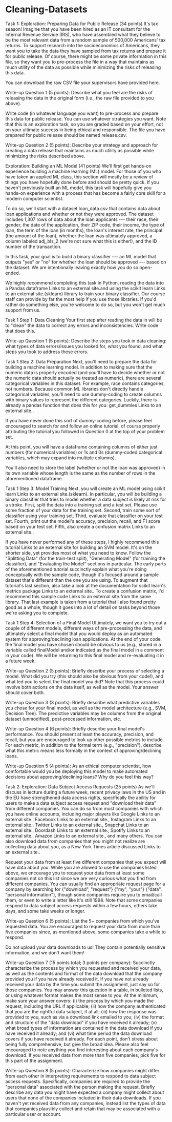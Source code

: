 # Cleaning-Datasets
Task 1: Exploration: Preparing Data for Public Release (34 points)
It's tax season! Imagine that you have been hired as an IT consultant for the Internal Revenue Service (IRS), who have assembled what they believe to be the most relevant data from a random sample of 500,000 Americans' tax returns. To support research into the socioeconomics of Americans, they want you to take the data they have sampled from tax returns and prepare it for public release. Of course, there might be some private information in this file, so they want you to pre-process the file in a way that maintains as much utility of the data as possible while minimizing the risks of releasing this data.

You can download the raw CSV file your supervisors have provided here.

Write-up Question 1 (5 points): Describe what you feel are the risks of releasing the data in the original form (i.e., the raw file provided to you above).

Write code (in whatever language you want) to pre-process and prepare this data for public release. You can use whatever strategies you want. Note that this is an exploration task, so you are graded based on your effort, not on your ultimate success in being ethical and responsible. The file you have prepared for public release should be named release.csv.

Write-up Question 2 (5 points): Describe your strategy and approach for creating a data release that maintains as much utility as possible while minimizing the risks described above.

Exploration: Building an ML Model (41 points)
We'll first get hands-on experience building a machine learning (ML) model. For those of you who have taken an applied ML class, this section will mostly be a review of things you have hopefully done before and should be pretty quick. If you haven't previously built an ML model, this task will hopefully give you hands-on experience with a process that has become a fairly core skill for a modern computer scientist.

To do so, we'll start with a dataset loan_data.csv that contains data about loan applications and whether or not they were approved. The dataset includes 1,307 rows of data about the loan applicants --- their race, their gender, the date of the application, their ZIP code, their income, the type of loan, the term of the loan (in months), the loan's interest rate, the principal (the amount of the loan), whether the loan was ultimately approved, a column labeled adj_bls_2 (we're not sure what this is either!), and the ID number of the transaction.

In this task, your goal is to build a binary classifier --- an ML model that outputs "yes" or "no" for whether the loan should be approved --- based on the dataset. We are intentionally leaving exactly how you do so open-ended.

We highly recommend completing this task in Python, reading the data into a Pandas dataframe Links to an external site.and using the scikit learn Links to an external site.(sklearn) library to train your binary classifier. Our course staff can provide by far the most help if you use those libraries. If you'd rather do something else, you're welcome to do so, but you won't get much support from us.

Task 1 Step 1: Data Cleaning
Your first step after reading the data in will be to "clean" the data to correct any errors and inconsistencies. Write code that does this.

Write-up Question 1 (5 points): Describe the steps you took in data cleaning: what types of data errors/issues you looked for, what you found, and what steps you took to address these errors.

Task 1 Step 2: Data Preparation
Next, you'll need to prepare the data for building a machine learning model. In addition to making sure that the numeric data is properly encoded (and you'll have to decide whether or not the numeric data should actually be treated as numeric), there are several categorical variables in this dataset. For example, race contains categories, not numbers. Because common ML libraries don't directly handle categorical variables, you'll need to use dummy-coding to create columns with binary values to represent the different categories. Luckily, there is already a pandas function that does this for you: get_dummies Links to an external site..

If you have never done this sort of dummy-coding before, please feel encouraged to search for and follow an online tutorial, of course properly attributing the tutorial you followed in Question 0 at the top of your problem set.

At this point, you will have a dataframe containing columns of either just numbers (for numerical variables) or 1s and 0s (dummy-coded categorical variables, which may expand into multiple columns).

You'll also need to store the label (whether or not the loan was approved) in its own variable whose length is the same as the number of rows in the aforementioned dataframe.

Task 1 Step 3: Model Training
Next, you will create an ML model using scikit learn Links to an external site.(sklearn). In particular, you will be building a binary classifier that tries to model whether a data subject is likely at risk for a stroke. First, split the data into a training set and a test set. Please use some fraction of your data for the training set. Second, train some sort of classifier using your training set. Third, evaluate that classifier on your test set. Fourth, print out the model's accuracy, precision, recall, and F1 score based on your test set. Fifth, also create a confusion matrix Links to an external site..

If you have never performed any of these steps, I highly recommend this tutorial Links to an external site.for building an SVM model. It's on the shorter side, yet provides most of what you need to know. Follow the "Splitting Data" (for the train-test split), "Generating Model" (for training the classifier), and "Evaluating the Model" sections in particular. The early parts of the aforementioned tutorial succinctly explain what you're doing conceptually with the sample code, though it's focused around a sample dataset that's different than the one you are using. To augment that tutorial's last section, also take a look at the documentation for scikit learn's metrics package Links to an external site.. To create a confusion matrix, I'd recommend this sample code Links to an external site.from the same library. That last example is taken from a tutorial that I also found pretty good as a whole, though it goes into a lot of detail on tasks beyond those we're asking you to complete.

Task 1 Step 4: Selection of a Final Model
Ultimately, we want you to try out a couple of different models, different ways of pre-processing the data, and ultimately select a final model that you would deploy as an automated system for approving/declining loan applications. At the end of your code, the final model you have chosen should be obvious to us (e.g., stored in a variable called finalModel and/or indicated as the final model in a comment in your code). We will be returning to this final model and re-evaluating it in a future week.

Write-up Question 2 (5 points): Briefly describe your process of selecting a model. What did you try (this should also be obvious from your code!), and what led you to select the final model you did? Note that this process could involve both actions on the data itself, as well as the model. Your answer should cover both.

Write-up Question 3 (3 points): Briefly describe what predictive variables you chose for your final model, as well as the model architecture (e.g., SVM, Decision Tree). The predictive variables may be columns from the original dataset (unmodified), post-processed information, etc.

Write-up Question 4 (6 points): Briefly describe your final model's performance. You should present at least the accuracy, precision, and recall, but you are encouraged to look up other possible metrics to include. For each metric, in addition to the formal term (e.g., "precision"), describe what this metric means less formally in the context of approving/declining loans.

Write-up Question 5 (4 points): As an ethical computer scientist, how comfortable would you be deploying this model to make automated decisions about approving/declining loans? Why do you feel this way?

Task 2: Exploration: Data Subject Access Requests (25 points)
As we'll discuss in lecture during a future week, recent privacy laws in the US and in the EU have strengthened data access rights, specifically the ability for users to make a data subject access request and "download their data" from different companies. You can do so from most companies with which you have online accounts, including major players like Google Links to an external site., Facebook Links to an external site., Instagram Links to an external site., Twitter Links to an external site., Snapchat Links to an external site., Doordash Links to an external site., Spotify Links to an external site., Amazon Links to an external site., and many others. You can also download data from companies that you might not realize are collecting data about you, as a New York Times article discussed Links to an external site..

Request your data from at least five different companies that you expect will have data about you. While you are allowed to use the companies listed above, we encourage you to request your data from at least some companies not on this list since we are very curious what you find from different companies. You can usually find an appropriate request page for a company by searching for {"download", "request"} {"my", "your"} {"data", "personal information"}, though some companies require you to email/call them, or even to write a letter like it's still 1998. Note that some companies respond to data subject access requests within a few hours, others take days, and some take weeks or longer.

Write-up Question 6 (5 points): List the 5+ companies from which you've requested data. You are encouraged to request your data from more than five companies since, as mentioned above, some companies take a while to respond.

Do not upload your data downloads to us! They contain potentially sensitive information, and we don't want them!

Write-up Question 7 (15 points total; 3 points per company): Succinctly characterize the process by which you requested and received your data, as well as the contents and format of the data download that the company provided you if you have already received it. If you have not already received your data by the time you submit the assignment, just say so for those companies. You may answer this question in a table, in bulleted lists, or using whatever format makes the most sense to you. At the minimum, make sure your answer covers: (i) the process by which you made the request, including the URL if applicable; (ii) how the company authenticated that you are the rightful data subject, if at all; (iii) how the response was provided to you, such as via a download link emailed to you; (iv) the format and structure of the "data download" if you have received it already; (v) what broad types of information are contained in the data download if you have received it already; and (vi) what time period the data download covers if you have received it already. For each point, don't stress about being fully comprehensive, but give the broad idea. Please also feel encouraged to note anything you find interesting about each company's download. If you received data from more than five companies, pick five for this part of the assignment.

Write-up Question 8 (5 points): Characterize how companies might differ from each other in interpreting requirements to respond to data subject access requests. Specifically, companies are required to provide the "personal data" associated with the person making the request. Briefly describe any data you might have expected a company might collect about users that none of the companies included in their data downloads. If you haven't yet received data from any companies, instead list the types of data that companies plausibly collect and retain that may be associated with a particular user or account.
